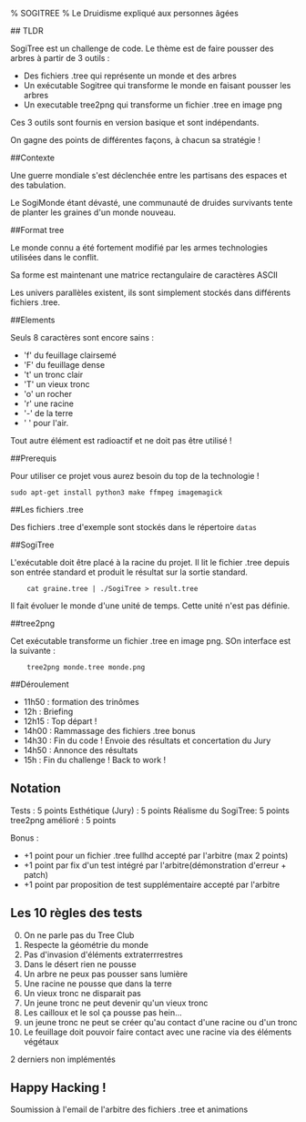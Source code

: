 % SOGITREE
% Le Druidisme expliqué aux personnes âgées

## TLDR

SogiTree est un challenge de code. Le thème est de faire pousser des arbres à partir de 3 outils :

- Des fichiers .tree qui représente un monde et des arbres
- Un exécutable Sogitree qui transforme le monde en faisant pousser les arbres
- Un executable tree2png qui transforme un fichier .tree en image png

Ces 3 outils sont fournis en version basique et sont indépendants.

On gagne des points de différentes façons, à chacun sa stratégie !

##Contexte

Une guerre mondiale s'est déclenchée entre les partisans des espaces et des tabulation.

Le SogiMonde étant dévasté, une communauté de druides survivants tente de planter les graines d'un monde nouveau.

##Format tree

Le monde connu a été fortement modifié par les armes technologies utilisées dans le conflit.

Sa forme est maintenant une matrice rectangulaire de caractères ASCII

Les univers parallèles existent, ils sont simplement stockés dans différents fichiers .tree.

##Elements

Seuls 8 caractères sont encore sains :

- 'f' du feuillage clairsemé
- 'F' du feuillage dense
- 't' un tronc clair
- 'T' un vieux tronc
- 'o' un rocher
- 'r' une racine
- '-' de la terre
- ' ' pour l'air.

Tout autre élément est radioactif et ne doit pas être utilisé !

##Prerequis

Pour utiliser ce projet vous aurez besoin du top de la technologie !

`sudo apt-get install python3 make ffmpeg imagemagick`

##Les fichiers .tree

Des fichiers .tree d'exemple sont stockés dans le répertoire `datas`

##SogiTree

L'exécutable doit être placé à la racine du projet. Il lit le fichier .tree depuis son entrée standard et produit le résultat sur la sortie standard.

```
	cat graine.tree | ./SogiTree > result.tree
```

Il fait évoluer le monde d'une unité de temps. Cette unité n'est pas définie.

##tree2png

Cet exécutable transforme un fichier .tree en image png. SOn interface est la suivante :

```
	tree2png monde.tree monde.png
```

##Déroulement

- 11h50 : formation des trinômes
- 12h : Briefing
- 12h15 : Top départ !
- 14h00 : Rammassage des fichiers .tree bonus
- 14h30 : Fin du code ! Envoie des résultats et concertation du Jury
- 14h50 : Annonce des résultats
- 15h : Fin du challenge ! Back to work !

## Notation

Tests : 5 points
Esthétique (Jury) : 5 points
Réalisme du SogiTree: 5 points
tree2png amélioré : 5 points

Bonus :

- +1 point pour un fichier .tree fullhd accepté par l'arbitre (max 2 points)
- +1 point par fix d'un test intégré par l'arbitre(démonstration d'erreur + patch)
- +1 point par proposition de test supplémentaire accepté par l'arbitre

## Les 10 règles des tests

0. On ne parle pas du Tree Club
1. Respecte la géométrie du monde
2. Pas d'invasion d'éléments extraterrrestres
3. Dans le désert rien ne pousse
4. Un arbre ne peux pas pousser sans lumière
5. Une racine ne pousse que dans la terre
6. Un vieux tronc ne disparait pas
7. Un jeune tronc ne peut devenir qu'un vieux tronc
8. Les cailloux et le sol ça pousse pas hein...
9. un jeune tronc ne peut se créer qu'au contact d'une racine ou d'un tronc
10. Le feuillage doit pouvoir faire contact avec une racine via des éléments végétaux

2 derniers non implémentés

## Happy Hacking !

Soumission à l'email de l'arbitre des fichiers .tree et animations

